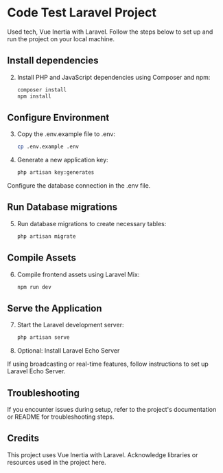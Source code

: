 # Code Test Laravel Project

Used tech, Vue Inertia with Laravel. Follow the steps below to set up and run the project on your local machine.


## Install dependencies

2. Install PHP and JavaScript dependencies using Composer and npm:
   ```bash
   composer install
   npm install


## Configure Environment

3. Copy the .env.example file to .env:

   ```bash
   cp .env.example .env

4. Generate a new application key:

    ```bash
   php artisan key:generates
Configure the database connection in the .env file.


## Run Database migrations

5. Run database migrations to create necessary tables:

   ```bash
   php artisan migrate


## Compile Assets

6. Compile frontend assets using Laravel Mix:

   ```bash
   npm run dev


## Serve the Application

7. Start the Laravel development server:

    ```bash
    php artisan serve 

8. Optional: Install Laravel Echo Server

If using broadcasting or real-time features, follow instructions to set up Laravel Echo Server.


## Troubleshooting

If you encounter issues during setup, refer to the project's documentation or README for troubleshooting steps.


## Credits

This project uses Vue Inertia with Laravel. Acknowledge libraries or resources used in the project here.